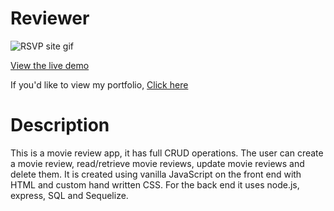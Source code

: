 # Reviewer 

![RSVP site gif](./RSVP/public/gif/RSVP-gif.gif)
 

[View the live demo](https://reviewer-jp.herokuapp.com/)

If you'd like to view my portfolio, [Click here](https://jasonpallone.com)

# Description

This is a movie review app, it has full CRUD operations. The user can create a movie review, read/retrieve movie reviews, update movie reviews and delete them.
It is created using vanilla JavaScript on the front end with HTML and custom hand written CSS. For the back end it uses node.js, express, SQL and Sequelize. 

